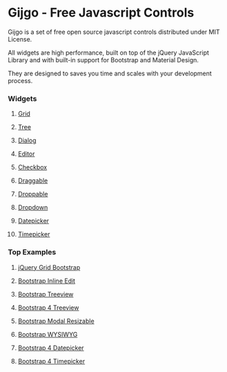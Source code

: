 # Gijgo - Free Javascript Controls



Gijgo is a set of free open source javascript controls distributed under MIT License.

All widgets are high performance, built on top of the jQuery JavaScript Library and with built-in support for Bootstrap and Material Design.

They are designed to saves you time and scales with your development process.



### Widgets



1. [Grid](http://gijgo.com/grid)

2. [Tree](http://gijgo.com/tree)

3. [Dialog](http://gijgo.com/dialog)

4. [Editor](http://gijgo.com/editor)

5. [Checkbox](http://gijgo.com/checkbox)

6. [Draggable](http://gijgo.com/draggable)

7. [Droppable](http://gijgo.com/droppable)
8. [Dropdown](http://gijgo.com/dropdown)
9. [Datepicker](http://gijgo.com/datepicker)
10. [Timepicker](http://gijgo.com/timepicker)



### Top Examples



1. [jQuery Grid Bootstrap](http://gijgo.com/grid/demos/jquery-grid-bootstrap)

1. [Bootstrap Inline Edit](http://gijgo.com/grid/demos/bootstrap-grid-inline-edit)

1. [Bootstrap Treeview](http://gijgo.com/tree/demos/bootstrap-treeview)

1. [Bootstrap 4 Treeview](http://gijgo.com/tree/demos/bootstrap-4-treeview)

1. [Bootstrap Modal Resizable](http://gijgo.com/dialog/example/bootstrap-modal-resizable)

1. [Bootstrap WYSIWYG](http://gijgo.com/editor/example/bootstrap-wysiwyg)
1. [Bootstrap 4 Datepicker](http://gijgo.com/datepicker/example/bootstrap-4)
1. [Bootstrap 4 Timepicker](http://gijgo.com/timepicker/example/bootstrap-4)
